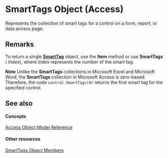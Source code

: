 
# SmartTags Object (Access)

Represents the collection of smart tags for a control on a form, report, or data access page.


## Remarks

To return a single  **[SmartTag](ec396ef0-65a4-41bc-ab59-1160e6ef1813.md)** object, use the **Item** method or use **SmartTags** ( _Index_), where  _Index_ represents the number of the smart tag.


 **Note**  Unlike the  **SmartTags** collections in Microsoft Excel and Microsoft Word, the **SmartTags** collection in Microsoft Access is zero-based. Therefore, the code `control.SmartTags(0)` returns the first smart tag for the specified control.


## See also


#### Concepts


[Access Object Model Reference](2de134a4-6c5c-d2a3-8377-f4dd973ba650.md)
#### Other resources


[SmartTags Object Members](6fa4e243-e82b-b442-1642-e0d58b7cc89b.md)
